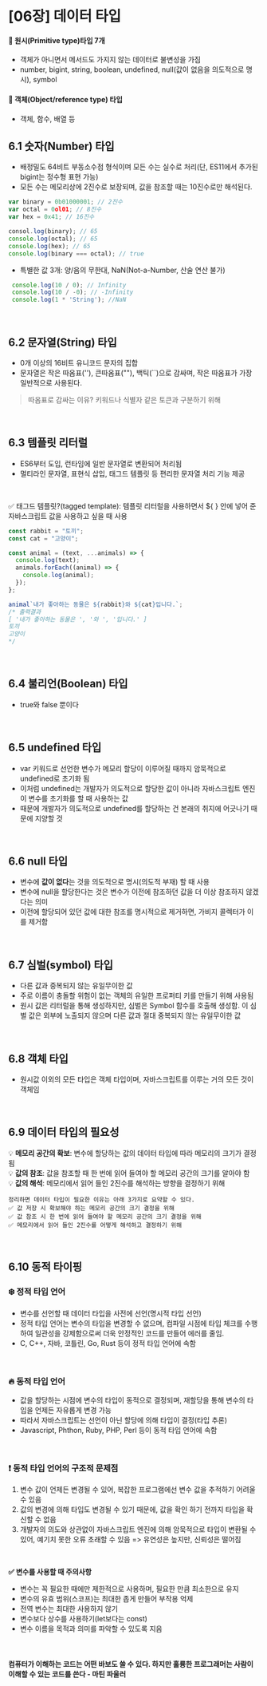 # [06장] 데이터 타입


#### 🐣 원시(Primitive type)타입 7개
+ 객체가 아니면서 메서드도 가지지 않는 데이터로 불변성을 가짐
+ number, bigint, string, boolean, undefined, null(값이 없음을 의도적으로 명시), symbol

#### 🐥 객체(Object/reference type) 타입
+ 객체, 함수, 배열 등

## 6.1 숫자(Number) 타입
+ 배정밀도 64비트 부동소수점 형식이며 모든 수는 실수로 처리(단, ES11에서 추가된 bigint는 정수형 표현 가능)
+ 모든 수는 메모리상에 2진수로 보장되며, 값을 참조할 때는 10진수로만 해석된다.
```jsx
var binary = 0b01000001; // 2진수
var octal = 0ol01; // 8진수
var hex = 0x41; // 16진수

consol.log(binary); // 65
console.log(octal); // 65
console.log(hex); // 65
console.log(binary === octal); // true
```

+ 특별한 값 3개: 양/음의 무한대, NaN(Not-a-Number, 산술 연산 불가)
  
```jsx
 console.log(10 / 0); // Infinity
 console.log(10 / -0); // -Infinity
 console.log(1 * 'String'); //NaN
 ```

<br>

## 6.2 문자열(String) 타입
+ 0개 이상의 16비트 유니코드 문자의 집합
+ 문자열은 작은 따옴표(''), 큰따옴표(""), 백틱(``)으로 감싸며, 작은 따옴표가 가장 일반적으로 사용된다.

> 따옴표로 감싸는 이유? 키워드나 식별자 같은 토큰과 구분하기 위해

<br>

## 6.3 템플릿 리터럴
+ ES6부터 도입, 런타임에 일반 문자열로 변환되어 처리됨
+ 멀티라인 문자열, 표현식 삽입, 태그드 템플릿 등 편리한 문자열 처리 기능 제공

<br>

✅ 태그드 템플릿?(tagged template): 
템플릿 리터럴을 사용하면서 ${ } 안에 넣어 준 자바스크립트 값을 사용하고 싶을 때 사용
```jsx
const rabbit = "토끼";
const cat = "고양이";

const animal = (text, ...animals) => {
  console.log(text);
  animals.forEach((animal) => {
    console.log(animal);
  });
};

animal`내가 좋아하는 동물은 ${rabbit}와 ${cat}입니다.`;
/* 출력결과
[ '내가 좋아하는 동물은 ', '와 ', '입니다.' ]
토끼
고양이
*/
```

<br>

## 6.4 불리언(Boolean) 타입
- true와 false 뿐이다

<br>

## 6.5 undefined 타입
+ var 키워드로 선언한 변수가 메모리 할당이 이루어질 때까지 암묵적으로 undefined로 초기화 됨
+ 이처럼 undefined는 개발자가 의도적으로 할당한 값이 아니라 자바스크립트 엔진이 변수를 초기화를 할 때 사용하는 값
+ 때문에 개발자가 의도적으로 undefined를 할당하는 건 본래의 취지에 어긋나기 때문에 지양할 것

<br>

## 6.6 null 타입
+ 변수에 **값이 없다**는 것을 의도적으로 명시(의도적 부재) 할 때 사용
+ 변수에 null을 할당한다는 것은 변수가 이전에 참조하던 값을 더 이상 참조하지 않겠다는 의미
+ 이전에 할당되어 있던 값에 대한 참조를 명시적으로 제거하면, 가비지 콜렉터가 이를 제거함

<br>

## 6.7 심벌(symbol) 타입
+ 다른 값과 중복되지 않는 유일무이한 값
+ 주로 이름이 충돌할 위험이 없는 객체의 유일한 프로퍼티 키를 만들기 위해 사용됨
+ 원시 값은 리터럴을 통해 생성하지만, 심벌은 Symbol 함수를 호출해 생성함. 이 심벌 값은 외부에 노출되지 않으며 다른 값과 절대 중복되지 않는 유일무이한 값

 <br>

## 6.8 객체 타입
+ 원시값 이외의 모든 타입은 객체 타입이며, 자바스크립트를 이루는 거의 모든 것이 객체임

<br>

## 6.9 데이터 타입의 필요성
💡 **메모리 공간의 확보**: 변수에 할당하는 값의 데이터 타입에 따라 메모리의 크기가 결정됨<br>
💡 **값의 참조**: 값을 참조할 때 한 번에 읽어 들여야 할 메모리 공간의 크기를 알아야 함<br>
💡 **값의 해석**: 메모리에서 읽어 들인 2진수를 해석하는 방향을 결정하기 위해<br>

```
정리하면 데이터 타입이 필요한 이유는 아래 3가지로 요약할 수 있다.
✅ 값 저장 시 확보해야 하는 메모리 공간의 크기 결정을 위해
✅ 값 참조 시 한 번에 읽어 들여야 할 메모리 공간의 크기 결정을 위해
✅ 메모리에서 읽어 들인 2진수를 어떻게 해석하고 결정하기 위해
```

<br>

## 6.10 동적 타이핑
### ❄️ 정적 타입 언어
+ 변수를 선언할 때 데이터 타입을 사전에 선언(명시적 타입 선언)
+ 정적 타입 언어는 변수의 타입을 변경할 수 없으며, 컴파일 시점에 타입 체크를 수행하여 일관성을 강제함으로써 더욱 안정적인 코드를 만들어 에러를 줄임.
+ C, C++, 자바, 코틀린, Go, Rust 등이 정적 타입 언어에 속함

<br>

### 🔥 동적 타입 언어
+ 값을 할당하는 시점에 변수의 타입이 동적으로 결정되며, 재할당을 통해 변수의 타입을 언제든 자유롭게 변경 가능
+ 따라서 자바스크립트는 선언이 아닌 할당에 의해 타입이 결정(타입 추론)
+ Javascript, Phthon, Ruby, PHP, Perl 등이 동적 타입 언어에 속함

<br>

### ❗ 동적 타입 언어의 구조적 문제점
1. 변수 값이 언제든 변경될 수 있어, 복잡한 프로그램에선 변수 값을 추적하기 어려울 수 있음
2. 값의 변경에 의해 타입도 변경될 수 있기 때문에, 값을 확인 하기 전까지 타입을 확신할 수 없음
3. 개발자의 의도와 상관없이 자바스크립트 엔진에 의해 암묵적으로 타입이 변환될 수 있어, 예기치 못한 오류 초래할 수 있음
=> 유연성은 높지만, 신뢰성은 떨어짐

<br>

**✅ 변수를 사용할 때 주의사항**
+ 변수는 꼭 필요한 때에만 제한적으로 사용하며, 필요한 만큼 최소한으로 유지
+ 변수의 유효 범위(스코프)는 최대한 좁게 만들어 부작용 억제
+ 전역 변수는 최대한 사용하지 않기
+ 변수보다 상수를 사용하기(let보다는 const)
+ 변수 이름을 목적과 의미를 파악할 수 있도록 지음

<br>

#### 컴퓨터가 이해하는 코드는 어떤 바보도 쓸 수 있다. 하지만 훌륭한 프로그래머는 사람이 이해할 수 있는 코드를 쓴다 - 마틴 파울러
